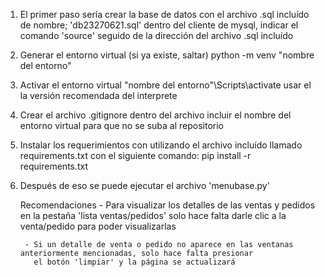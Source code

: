 1. El primer paso sería crear la base de datos con el archivo .sql incluído de nombre; 'db23270621.sql'
    dentro del cliente de mysql, indicar el comando 'source' seguido de la dirección del archivo .sql incluído

2. Generar el entorno virtual (si ya existe, saltar)
    python -m venv "nombre del entorno"

3. Activar el entorno virtual
    "nombre del entorno"\Scripts\activate
    usar el la versión recomendada del interprete

4. Crear el archivo .gitignore
    dentro del archivo incluir el nombre del entorno virtual para que no se suba al repositorio

5. Instalar los requerimientos con utilizando el archivo incluído llamado requirements.txt con el siguiente comando:
    pip install -r requirements.txt

6. Después de eso se puede ejecutar el archivo 'menubase.py'

    Recomendaciones
        - Para visualizar los detalles de las ventas y pedidos en la pestaña 'lista ventas/pedidos' solo hace falta darle clic a la
          venta/pedido para poder visualizarlas
        
        - Si un detalle de venta o pedido no aparece en las ventanas anteriormente mencionadas, solo hace falta presionar
          el botón 'limpiar' y la página se actualizará
